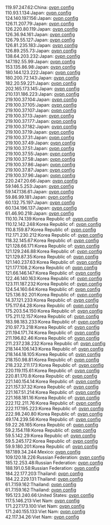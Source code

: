 119.97.247.62:China: [ovpn config](vpn/119_97_247_62.ovpn)  
110.93.1.134:Japan: [ovpn config](vpn/110_93_1_134.ovpn)  
124.140.197.156:Japan: [ovpn config](vpn/124_140_197_156.ovpn)  
126.11.207.79:Japan: [ovpn config](vpn/126_11_207_79.ovpn)  
126.220.80.119:Japan: [ovpn config](vpn/126_220_80_119.ovpn)  
126.36.94.161:Japan: [ovpn config](vpn/126_36_94_161.ovpn)  
126.79.55.127:Japan: [ovpn config](vpn/126_79_55_127.ovpn)  
126.81.235.183:Japan: [ovpn config](vpn/126_81_235_183.ovpn)  
126.89.255.73:Japan: [ovpn config](vpn/126_89_255_73.ovpn)  
138.64.203.232:Japan: [ovpn config](vpn/138_64_203_232.ovpn)  
147.192.55.99:Japan: [ovpn config](vpn/147_192_55_99.ovpn)  
153.135.86.98:Japan: [ovpn config](vpn/153_135_86_98.ovpn)  
180.144.123.222:Japan: [ovpn config](vpn/180_144_123_222.ovpn)  
180.200.72.143:Japan: [ovpn config](vpn/180_200_72_143.ovpn)  
182.20.59.221:Japan: [ovpn config](vpn/182_20_59_221.ovpn)  
202.165.173.145:Japan: [ovpn config](vpn/202_165_173_145.ovpn)  
210.131.186.223:Japan: [ovpn config](vpn/210_131_186_223.ovpn)  
219.100.37.104:Japan: [ovpn config](vpn/219_100_37_104.ovpn)  
219.100.37.105:Japan: [ovpn config](vpn/219_100_37_105.ovpn)  
219.100.37.107:Japan: [ovpn config](vpn/219_100_37_107.ovpn)  
219.100.37.13:Japan: [ovpn config](vpn/219_100_37_13.ovpn)  
219.100.37.177:Japan: [ovpn config](vpn/219_100_37_177.ovpn)  
219.100.37.182:Japan: [ovpn config](vpn/219_100_37_182.ovpn)  
219.100.37.19:Japan: [ovpn config](vpn/219_100_37_19.ovpn)  
219.100.37.31:Japan: [ovpn config](vpn/219_100_37_31.ovpn)  
219.100.37.49:Japan: [ovpn config](vpn/219_100_37_49.ovpn)  
219.100.37.51:Japan: [ovpn config](vpn/219_100_37_51.ovpn)  
219.100.37.55:Japan: [ovpn config](vpn/219_100_37_55.ovpn)  
219.100.37.58:Japan: [ovpn config](vpn/219_100_37_58.ovpn)  
219.100.37.86:Japan: [ovpn config](vpn/219_100_37_86.ovpn)  
219.100.37.87:Japan: [ovpn config](vpn/219_100_37_87.ovpn)  
219.100.37.96:Japan: [ovpn config](vpn/219_100_37_96.ovpn)  
220.247.20.66:Japan: [ovpn config](vpn/220_247_20_66.ovpn)  
59.146.5.253:Japan: [ovpn config](vpn/59_146_5_253.ovpn)  
59.147.136.61:Japan: [ovpn config](vpn/59_147_136_61.ovpn)  
59.86.99.181:Japan: [ovpn config](vpn/59_86_99_181.ovpn)  
60.132.75.197:Japan: [ovpn config](vpn/60_132_75_197.ovpn)  
60.134.196.137:Japan: [ovpn config](vpn/60_134_196_137.ovpn)  
61.46.90.218:Japan: [ovpn config](vpn/61_46_90_218.ovpn)  
110.10.74.139:Korea Republic of: [ovpn config](vpn/110_10_74_139.ovpn)  
110.12.142.248:Korea Republic of: [ovpn config](vpn/110_12_142_248.ovpn)  
110.8.159.87:Korea Republic of: [ovpn config](vpn/110_8_159_87.ovpn)  
112.171.230.212:Korea Republic of: [ovpn config](vpn/112_171_230_212.ovpn)  
118.32.145.67:Korea Republic of: [ovpn config](vpn/118_32_145_67.ovpn)  
121.128.66.171:Korea Republic of: [ovpn config](vpn/121_128_66_171.ovpn)  
121.129.246.88:Korea Republic of: [ovpn config](vpn/121_129_246_88.ovpn)  
121.129.87.35:Korea Republic of: [ovpn config](vpn/121_129_87_35.ovpn)  
121.140.237.63:Korea Republic of: [ovpn config](vpn/121_140_237_63.ovpn)  
121.177.108.2:Korea Republic of: [ovpn config](vpn/121_177_108_2.ovpn)  
121.66.146.147:Korea Republic of: [ovpn config](vpn/121_66_146_147.ovpn)  
122.46.140.163:Korea Republic of: [ovpn config](vpn/122_46_140_163.ovpn)  
123.111.187.232:Korea Republic of: [ovpn config](vpn/123_111_187_232.ovpn)  
124.54.160.64:Korea Republic of: [ovpn config](vpn/124_54_160_64.ovpn)  
125.136.92.201:Korea Republic of: [ovpn config](vpn/125_136_92_201.ovpn)  
14.37.121.233:Korea Republic of: [ovpn config](vpn/14_37_121_233.ovpn)  
175.117.64.28:Korea Republic of: [ovpn config](vpn/175_117_64_28.ovpn)  
175.203.54.150:Korea Republic of: [ovpn config](vpn/175_203_54_150.ovpn)  
175.211.12.157:Korea Republic of: [ovpn config](vpn/175_211_12_157.ovpn)  
183.98.183.233:Korea Republic of: [ovpn config](vpn/183_98_183_233.ovpn)  
210.97.73.218:Korea Republic of: [ovpn config](vpn/210_97_73_218.ovpn)  
211.194.171.74:Korea Republic of: [ovpn config](vpn/211_194_171_74.ovpn)  
211.196.82.46:Korea Republic of: [ovpn config](vpn/211_196_82_46.ovpn)  
211.237.238.232:Korea Republic of: [ovpn config](vpn/211_237_238_232.ovpn)  
218.144.106.143:Korea Republic of: [ovpn config](vpn/218_144_106_143.ovpn)  
218.144.18.105:Korea Republic of: [ovpn config](vpn/218_144_18_105.ovpn)  
218.150.98.81:Korea Republic of: [ovpn config](vpn/218_150_98_81.ovpn)  
218.232.211.173:Korea Republic of: [ovpn config](vpn/218_232_211_173.ovpn)  
220.119.115.61:Korea Republic of: [ovpn config](vpn/220_119_115_61.ovpn)  
220.81.170.8:Korea Republic of: [ovpn config](vpn/220_81_170_8.ovpn)  
221.140.154.14:Korea Republic of: [ovpn config](vpn/221_140_154_14.ovpn)  
221.157.37.32:Korea Republic of: [ovpn config](vpn/221_157_37_32.ovpn)  
221.167.51.214:Korea Republic of: [ovpn config](vpn/221_167_51_214.ovpn)  
221.168.181.16:Korea Republic of: [ovpn config](vpn/221_168_181_16.ovpn)  
222.112.211.76:Korea Republic of: [ovpn config](vpn/222_112_211_76.ovpn)  
222.117.195.223:Korea Republic of: [ovpn config](vpn/222_117_195_223.ovpn)  
222.98.240.80:Korea Republic of: [ovpn config](vpn/222_98_240_80.ovpn)  
49.174.239.56:Korea Republic of: [ovpn config](vpn/49_174_239_56.ovpn)  
59.22.26.165:Korea Republic of: [ovpn config](vpn/59_22_26_165.ovpn)  
59.2.154.118:Korea Republic of: [ovpn config](vpn/59_2_154_118.ovpn)  
59.5.142.29:Korea Republic of: [ovpn config](vpn/59_5_142_29.ovpn)  
59.5.245.172:Korea Republic of: [ovpn config](vpn/59_5_245_172.ovpn)  
59.9.180.201:Korea Republic of: [ovpn config](vpn/59_9_180_201.ovpn)  
187.189.34.244:Mexico: [ovpn config](vpn/187_189_34_244.ovpn)  
109.120.18.226:Russian Federation: [ovpn config](vpn/109_120_18_226.ovpn)  
185.12.253.48:Russian Federation: [ovpn config](vpn/185_12_253_48.ovpn)  
188.191.0.58:Russian Federation: [ovpn config](vpn/188_191_0_58.ovpn)  
184.22.177.203:Thailand: [ovpn config](vpn/184_22_177_203.ovpn)  
184.22.229.131:Thailand: [ovpn config](vpn/184_22_229_131.ovpn)  
61.7.159.162:Thailand: [ovpn config](vpn/61_7_159_162.ovpn)  
61.7.159.162:Thailand: [ovpn config](vpn/61_7_159_162.ovpn)  
195.123.240.66:United States: [ovpn config](vpn/195_123_240_66.ovpn)  
117.5.146.213:Viet Nam: [ovpn config](vpn/117_5_146_213.ovpn)  
171.227.173.100:Viet Nam: [ovpn config](vpn/171_227_173_100.ovpn)  
171.240.155.133:Viet Nam: [ovpn config](vpn/171_240_155_133.ovpn)  
42.117.34.26:Viet Nam: [ovpn config](vpn/42_117_34_26.ovpn)  
